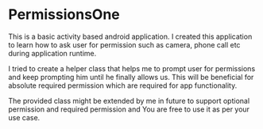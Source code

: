 # PermissionsOne

This is a basic activity based android application. I created this application to learn how to ask user for permission such as camera, phone call etc during application runtime.

I tried to create a helper class that helps me to prompt user for permissions and keep prompting him until he finally allows us. This will be beneficial for absolute required permission which are required for app functionality.

The provided class might be extended by me in future to support optional permission and required permission and You are free to use it as per your use case.
